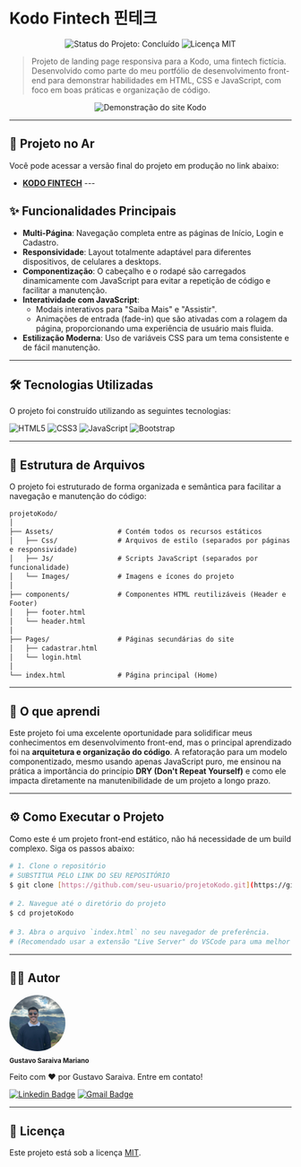 # Kodo Fintech 핀테크

<p align="center">
  <img src="https://img.shields.io/badge/status-concluído-brightgreen" alt="Status do Projeto: Concluído">
  <img src="https://img.shields.io/badge/licença-MIT-blue" alt="Licença MIT">
</p>

> Projeto de landing page responsiva para a Kodo, uma fintech fictícia. Desenvolvido como parte do meu portfólio de desenvolvimento front-end para demonstrar habilidades em HTML, CSS e JavaScript, com foco em boas práticas e organização de código.

<p align="center">
  <img src="./projetoKodo/Assets/Images/gifApresentacao.gif" width="800px" alt="Demonstração do site Kodo">
</p>

---

## 🚀 Projeto no Ar

Você pode acessar a versão final do projeto em produção no link abaixo:

- **[KODO FINTECH](https://kodo-fintech.vercel.app/)** ---

## ✨ Funcionalidades Principais

- **Multi-Página**: Navegação completa entre as páginas de Início, Login e Cadastro.
- **Responsividade**: Layout totalmente adaptável para diferentes dispositivos, de celulares a desktops.
- **Componentização**: O cabeçalho e o rodapé são carregados dinamicamente com JavaScript para evitar a repetição de código e facilitar a manutenção.
- **Interatividade com JavaScript**:
  - Modais interativos para "Saiba Mais" e "Assistir".
  - Animações de entrada (fade-in) que são ativadas com a rolagem da página, proporcionando uma experiência de usuário mais fluida.
- **Estilização Moderna**: Uso de variáveis CSS para um tema consistente e de fácil manutenção.

---

## 🛠️ Tecnologias Utilizadas

O projeto foi construído utilizando as seguintes tecnologias:

![HTML5](https://img.shields.io/badge/HTML5-E34F26?style=for-the-badge&logo=html5&logoColor=white)
![CSS3](https://img.shields.io/badge/CSS3-1572B6?style=for-the-badge&logo=css3&logoColor=white)
![JavaScript](https://img.shields.io/badge/JavaScript-F7DF1E?style=for-the-badge&logo=javascript&logoColor=black)
![Bootstrap](https://img.shields.io/badge/Bootstrap-563D7C?style=for-the-badge&logo=bootstrap&logoColor=white)

---

## 📂 Estrutura de Arquivos

O projeto foi estruturado de forma organizada e semântica para facilitar a navegação e manutenção do código:

```
projetoKodo/
│
├── Assets/                # Contém todos os recursos estáticos
│   ├── Css/               # Arquivos de estilo (separados por páginas e responsividade)
│   ├── Js/                # Scripts JavaScript (separados por funcionalidade)
│   └── Images/            # Imagens e ícones do projeto
│
├── components/            # Componentes HTML reutilizáveis (Header e Footer)
│   ├── footer.html
│   └── header.html
│
├── Pages/                 # Páginas secundárias do site
│   ├── cadastrar.html
│   └── login.html
│
└── index.html             # Página principal (Home)
```

---

## 🧠 O que aprendi

Este projeto foi uma excelente oportunidade para solidificar meus conhecimentos em desenvolvimento front-end, mas o principal aprendizado foi na **arquitetura e organização do código**. A refatoração para um modelo componentizado, mesmo usando apenas JavaScript puro, me ensinou na prática a importância do princípio **DRY (Don't Repeat Yourself)** e como ele impacta diretamente na manutenibilidade de um projeto a longo prazo.

---

## ⚙️ Como Executar o Projeto

Como este é um projeto front-end estático, não há necessidade de um build complexo. Siga os passos abaixo:

```bash
# 1. Clone o repositório
# SUBSTITUA PELO LINK DO SEU REPOSITÓRIO
$ git clone [https://github.com/seu-usuario/projetoKodo.git](https://github.com/seu-usuario/projetoKodo.git)

# 2. Navegue até o diretório do projeto
$ cd projetoKodo

# 3. Abra o arquivo `index.html` no seu navegador de preferência.
# (Recomendado usar a extensão "Live Server" do VSCode para uma melhor experiência)
```

---

## 👨‍💻 Autor

<p>
    <img style="border-radius: 50%;" src="./projetoKodo/Assets/Images/perfil.jpg" width="100px;" alt="Foto de Gustavo Saraiva"/>
    <br />
    <sub><b>Gustavo Saraiva Mariano</b></sub>
</p>

Feito com ❤️ por Gustavo Saraiva. Entre em contato!

[![Linkedin Badge](https://img.shields.io/badge/-Gustavo%20Saraiva-blue?style=flat-square&logo=Linkedin&logoColor=white&link=https://www.linkedin.com/in/gustavo-saraiva-mariano/)](https://www.linkedin.com/in/gustavo-saraiva-mariano/)
[![Gmail Badge](https://img.shields.io/badge/-saraivaifes@gmail.com-c14438?style=flat-square&logo=Gmail&logoColor=white&link=mailto:saraivaifes@gmail.com)](mailto:saraivaifes@gmail.com)

---

## 📄 Licença

Este projeto está sob a licença [MIT](LICENSE).
